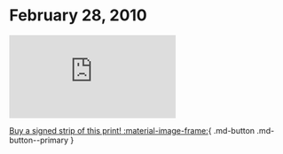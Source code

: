 # February 28, 2010

![](https://www.achewood.com/comic.php?date=02282010)

[Buy a signed strip of this print! :material-image-frame:](https://achewood-holiday-pop-up.myshopify.com/products/strip#02282010){ .md-button .md-button--primary }
